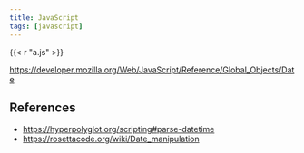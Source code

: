 ```yaml
---
title: JavaScript
tags: [javascript]
---
```


{{< r "a.js" >}}

<https://developer.mozilla.org/Web/JavaScript/Reference/Global_Objects/Date>

## References

- <https://hyperpolyglot.org/scripting#parse-datetime>
- <https://rosettacode.org/wiki/Date_manipulation>
